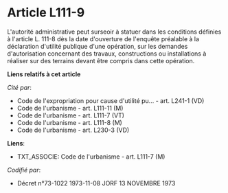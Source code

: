# Article L111-9

L'autorité administrative peut surseoir à statuer dans les conditions définies à l'article L. 111-8 dès la date d'ouverture
de l'enquête préalable à la déclaration d'utilité publique d'une opération, sur les demandes d'autorisation concernant des
travaux, constructions ou installations à réaliser sur des terrains devant être compris dans cette opération.

**Liens relatifs à cet article**

_Cité par_:

  - Code de l'expropriation pour cause d'utilité pu... - art. L241-1 (VD)
  - Code de l'urbanisme - art. L111-11 (M)
  - Code de l'urbanisme - art. L111-7 (VT)
  - Code de l'urbanisme - art. L111-8 (M)
  - Code de l'urbanisme - art. L230-3 (VD)

**Liens**:

  - TXT_ASSOCIE: Code de l'urbanisme - art. L111-7 (M)

_Codifié par_:

  - Décret n°73-1022 1973-11-08 JORF 13 NOVEMBRE 1973
